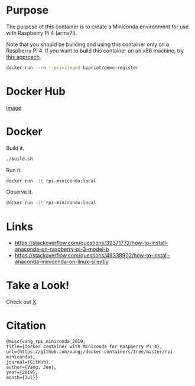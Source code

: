 # Purpose

The purpose of this container is to create a Miniconda environment for use with Raspberry Pi 4 (armv7l).

Note that you should be building and using this container only on a Raspberry Pi 4. If you want to build this container on an x86 machine, try [this approach](https://blog.hypriot.com/post/docker-intel-runs-arm-containers/).

```bash
docker run --rm --privileged hypriot/qemu-register
```

# Docker Hub

[Image](https://hub.docker.com/r/vangjee/rpi-miniconda)

# Docker

Build it.

```bash
./build.sh
```

Run it.

```bash
docker run -it rpi-miniconda:local
```

Observe it.

```bash
docker run -it rpi-miniconda:local
```

# Links

* https://stackoverflow.com/questions/39371772/how-to-install-anaconda-on-raspberry-pi-3-model-b
* https://stackoverflow.com/questions/49338902/how-to-install-anaconda-miniconda-on-linux-silently

# Take a Look!

Check out [X](https://X).

# Citation

```
@misc{vang_rpi_miniconda_2019, 
title={Docker container with Miniconda for Raspberry Pi 4}, 
url={https://github.com/vangj/docker-containers/tree/master/rpi-miniconda}, 
journal={GitHub},
author={Vang, Jee}, 
year={2019}, 
month={Jul}}
```
